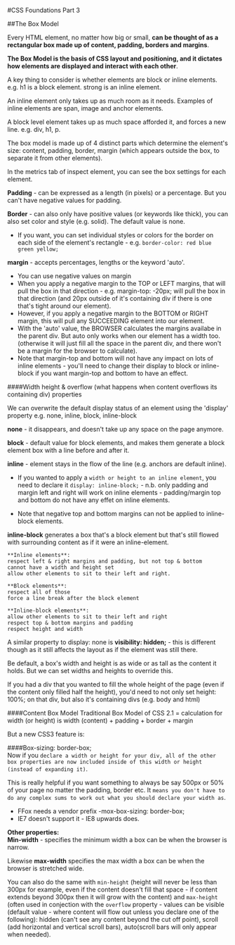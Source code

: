 #CSS Foundations Part 3

##The Box Model

Every HTML element, no matter how big or small, **can be thought of as a rectangular box made up of content, padding, borders and margins**. 

**The Box Model is the basis of CSS layout and positioning, and it dictates how elements are displayed and interact with each other**.

A key thing to consider is whether elements are block or inline elements. e.g. h1 is a block element. strong is an inline element.

An inline element only takes up as much room as it needs. Examples of inline elements are span, image and anchor elements. 

A block level element takes up as much space afforded it, and forces a new line. e.g. div, h1, p.

The box model is made up of 4 distinct parts which determine the element's size: 
content, padding, border, margin (which appears outside the box, to separate it from other elements).

In the metrics tab of inspect element, you can see the box settings for each element. 

**Padding** - can be expressed as a length (in pixels) or a percentage. But you can't have negative values for padding. 

**Border** - can also only have positive values (or keywords like thick), you can also set color and style (e.g. solid). The default value is none.   
* If you want, you can set individual styles or colors for the border on each side of the element's rectangle - e.g. `border-color: red blue green yellow;`

**margin** - accepts percentages, lengths or the keyword 'auto'.  
* You can use negative values on margin  
* When you apply a negative margin to the TOP or LEFT margins, that will pull the box in that direction - e.g. margin-top: -20px; will pull the box in that direction (and 20px outside of it's containing div if there is one that's tight around our element).   
* However, if you apply a negative margin to the BOTTOM or RIGHT margin, this will pull any SUCCEEDING element into our element.   
* With the 'auto' value, the BROWSER calculates the margins availabe in the parent div. But auto only works when our element has a width too. (otherwise it will just fill all the space in the parent div, and there won't be a margin for the browser to calculate).  
* Note that margin-top and bottom will not have any impact on lots of inline elements - you'll need to change their display to block or inline-block if you want margin-top and bottom to have an effect. 

####Width height & overflow (what happens when content overflows its containing div) properties

We can overwrite the default display status of an element using the 'display' property e.g. none, inline, block, inline-block

**none** - it disappears, and doesn't take up any space on the page anymore. 

**block** - default value for block elements, and makes them generate a block element box with a line before and after it. 

**inline** - element stays in the flow of the line (e.g. anchors are default inline).   

* If you wanted to apply a `width or height to an inline element`, you need to declare it `display: inline-block;` - n.b. only padding and margin left and right will work on inline elements - padding/margin top and bottom do not have any effet on inline elements. 

* Note that negative top and bottom margins can not be applied to inline-block elements. 

**inline-block** generates a box that's a block element but that's still flowed with surrounding content as if it were an inline-element. 

	**Inline elements**:
	respect left & right margins and padding, but not top & bottom
	cannot have a width and height set
	allow other elements to sit to their left and right.
	
	**Block elements**:
	respect all of those
	force a line break after the block element
	
	**Inline-block elements**:
	allow other elements to sit to their left and right
	respect top & bottom margins and padding
	respect height and width


A similar property to display: none is **visibility: hidden;** - this is different though as it still affects the layout as if the element was still there. 

Be default, a box's width and height is as wide or as tall as the content it holds. But we can set widths and heights to override this. 

If you had a div that you wanted to fill the whole height of the page (even if the content only filled half the height), you'd need to not only set height: 100%; on that div, but also it's containing divs (e.g. body and html)

####Content Box Model
Traditional Box Model of CSS 2.1 = calculation for width (or height) is width (content) + padding + border + margin

But a new CSS3 feature is:  

####Box-sizing: border-box;  
Now if you `declare a width or height for your div, all of the other box properties are now included inside of this width or height (instead of expanding it)`. 

This is really helpful if you want something to always be say 500px or 50% of your page no matter the padding, border etc. It `means you don't have to do any complex sums to work out what you should declare your width as`.   

* FFox needs a vendor prefix -mox-box-sizing: border-box;
* IE7 doesn't support it - IE8 upwards does.

**Other properties:**   
**Min-width** - specifies the minimum width a box can be when the browser is narrow.   

Likewise **max-width** specifies the max width a box can be when the browser is stretched wide. 

You can also do the same with `min-height` (height will never be less than 300px for example, even if the content doesn't fill that space - if content extends beyond 300px then it will grow with the content) and `max-height` (often used in conjection with the `overflow` property - values can be visible (default value - where content will flow out unless you declare one of the following): hidden (can't see any content beyond the cut off point), scroll (add horizontal and vertical scroll bars), auto(scroll bars will only appear when needed). 





